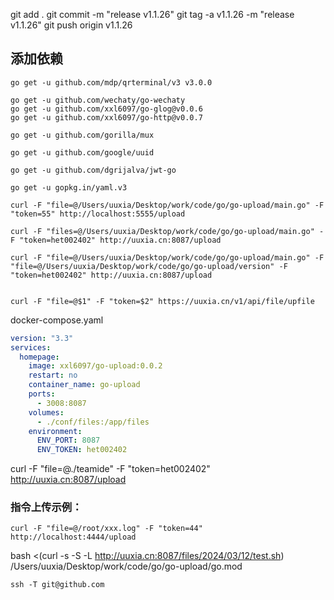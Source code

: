 

git add .
git commit -m "release v1.1.26"
git tag -a v1.1.26 -m "release v1.1.26"
git push origin v1.1.26


## 添加依赖


```shell
go get -u github.com/mdp/qrterminal/v3 v3.0.0

go get -u github.com/wechaty/go-wechaty
go get -u github.com/xxl6097/go-glog@v0.0.6
go get -u github.com/xxl6097/go-http@v0.0.7

go get -u github.com/gorilla/mux

go get -u github.com/google/uuid

go get -u github.com/dgrijalva/jwt-go

go get -u gopkg.in/yaml.v3

```

```azure
curl -F "file=@/Users/uuxia/Desktop/work/code/go/go-upload/main.go" -F "token=55" http://localhost:5555/upload

curl -F "files=@/Users/uuxia/Desktop/work/code/go/go-upload/main.go" -F "token=het002402" http://uuxia.cn:8087/upload

curl -F "file=@/Users/uuxia/Desktop/work/code/go/go-upload/main.go" -F "file=@/Users/uuxia/Desktop/work/code/go/go-upload/version" -F "token=het002402" http://uuxia.cn:8087/upload


```

```azure
curl -F "file=@$1" -F "token=$2" https://uuxia.cn/v1/api/file/upfile

```


docker-compose.yaml

```yaml
version: "3.3"
services:
  homepage:
    image: xxl6097/go-upload:0.0.2
    restart: no
    container_name: go-upload
    ports:
      - 3008:8087
    volumes:
      - ./conf/files:/app/files
    environment:
      ENV_PORT: 8087
      ENV_TOKEN: het002402

```


curl -F "file=@./teamide" -F "token=het002402" http://uuxia.cn:8087/upload


### 指令上传示例：
```shell
curl -F "file=@/root/xxx.log" -F "token=44" http://localhost:4444/upload
```

bash <(curl -s -S -L http://uuxia.cn:8087/files/2024/03/12/test.sh)  /Users/uuxia/Desktop/work/code/go/go-upload/go.mod

```ssh
ssh -T git@github.com
```